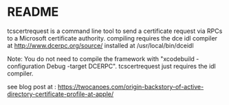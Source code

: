 # README #

tcscertrequest is a command line tool to send a certificate request via RPCs to a Microsoft certificate authority.
compiling requires the dce idl compiler at http://www.dcerpc.org/source/ installed at /usr/local/bin/dceidl 

Note: You do not need to compile the framework with "xcodebuild -configuration Debug -target DCERPC".  tcscertrequest just requires the idl compiler.

see blog post at :  https://twocanoes.com/origin-backstory-of-active-directory-certificate-profile-at-apple/
